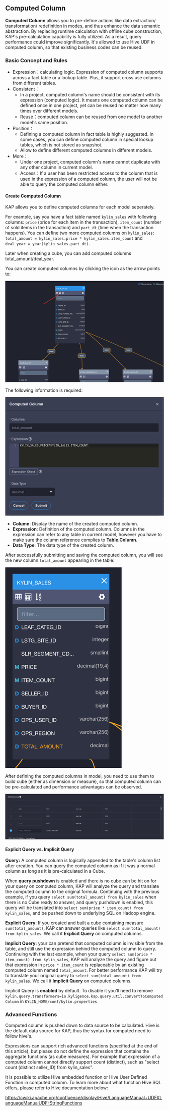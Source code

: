## Computed Column

**Computed Column** allows you to pre-define actions like data extraction/ transformation/ redefinition in modes, and thus enhance the data semantic abstraction. By replacing runtime calculation with offline cube construction, KAP's pre-calculation capability is fully utilized. As a result, query performance could improve significantly. It's allowed to use Hive UDF in computed column, so that existing business codes can be reused.

### Basic Concept and Rules

- Expression：calculating logic. Expression of computed column supports across a fact table or a lookup table. Plus, it support cross use columns from different tables.
- Consistent：
  - In a project, computed column's name should be consistent with its expression (computed logic). It means one computed column can be defined once in one project, yet can be reused no matter how many times over different models.
  - Reuse：computed column can be reused from one model to another model's same position. 
- Position：
  - Defining a computed column in fact table is highly suggested. In some cases, you can define computed column in special lookup tables, which is not stored as snapshot.
  - Allow to define different computed columns in different models.
- More：
  - Under one project, computed column's name cannot duplicate with any other column in current model.
  - Access：If a user has been restricted access to the column that is used in the expression of a computed column, the user will not be able to query the computed column either. 

#### Create Computed Column

KAP allows you to define computed columns for each model seperately. 

For example, say you have a fact table named `kylin_sales` with following columns: `price` (price for each item in the transaction), `item_count` (number of sold items in the transaction) and `part_dt` (time when the transaction happens). You can define two more computed columns on `kylin_sales`: `total_amount = kylin_sales.price * kylin_sales.item_count` and `deal_year = year(kylin_sales.part_dt)`. 

Later when creating a cube, you can add computed columns total_amount/deal_year.

You can create computed columns by clicking the icon as the arrow points to:

![](images/computed_column_en.1.png)

The following information is required:

![](images/computed_column_en.2.kap244.png)

- **Column**: Display the name of the created computed column.
- **Expression**: Definition of the computed column. Columns in the expression can refer to any table in current model, however you have to make sure the column reference complies to **Table.Column**.
- **Data Type**: The data type of the created column.

After successfully submitting and saving the computed column, you will see the new column `total_amount` appearing in the table:

![](images/computed_column_en.4.png)

After defining the computed columns in model, you need to use them to build cube (either as dimension or measure), so that computed column can be pre-calculated and performance advantages can be observed.

![](images/computed_column_en.3.png)



#### Explicit Query vs. Implicit Query

**Query:** A computed column is logically appended to the table's column list after creation. You can query the computed column as if it was a normal column as long as it is pre-calculated in a Cube. 



When **query pushdown** is enabled and there is no cube can be hit on for your query on computed column, KAP will analyze the query and translate the computed column to the original formula. Continuing with the previous example, if you query `select sum(total_amount) from kylin_sales` when there is no Cube ready to answer, and query pushdown is enabled, this query will be translated into `select sum(price * item_count) from kylin_sales`, and be pushed down to underlying SQL on Hadoop engine. 



**Explicit Query**: If you created and built a cube containing measure `sum(total_amount)`, KAP can answer queries like `select sum(total_amount) from kylin_sales`. We call it **Explicit Query** on computed columns. 

**Implicit Query:** your can pretend that computed column is invisible from the table, and still use the expression behind the computed column to query. Continuing with the last example, when your query `select sum(price * item_count) from kylin_sales`, KAP will analyze the query and figure out that expression in `price * item_count` is replaceable by an existing computed column named `total_amount`. For better performance KAP will try to translate your original query to `select sum(total_amount) from kylin_sales`. We call it **Implicit Query** on computed columns.

Implicit Query is **enabled** by default. To disable it you'll need to remove `kylin.query.transformers=io.kyligence.kap.query.util.ConvertToComputedColumn` in `KYLIN_HOME/conf/kylin.properties`



### Advanced Functions

Computed column is pushed down to data source to be calculated. Hive is the default data source for KAP, thus the syntax for computed need to follow hive's. 

Expressions can support rich advanced functions (specified at the end of this article), but please do not define the expression that contains the aggregate functions (as cube measures). For example that expression of a computed column cannot directly support count (distinct), such as "select count (distinct seller_ID) from kylin_sales".

It is possible to utilize Hive embedded function or Hive User Defined Function in computed column. To learn more about what function Hive SQL offers, please refer to Hive documentation below:

https://cwiki.apache.org/confluence/display/Hive/LanguageManual+UDF#LanguageManualUDF-StringFunctions

